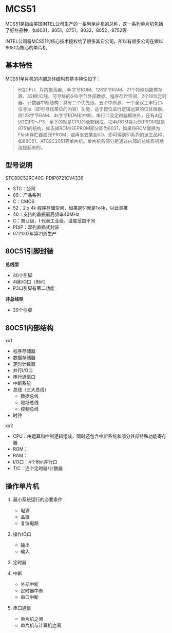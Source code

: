 # MCS51

MCS51是指由美国INTEL公司生产的一系列单片机的总称，这一系列单片机包括了好些品种，如8031，8051，8751，8032，8052，8752等

INTEL公司将MCS51的核心技术授权给了很多其它公司，所以有很多公司在做以8051为核心的单片机


## 基本特性

MCS51单片机的内部总体结构其基本特性如下：

>8位CPU、片内振荡器、4k字节ROM、128字节RAM、21个特殊功能寄存器、32根I/O线、可寻址的64k字节外部数据、程序存贮空间、2个16位定时器、计数器中断结构：具有二个优先级、五个中断源、一个全双工串行口、位寻址（即可寻找某位的内容）功能，适于按位进行逻辑运算的位处理器。除128字节RAM、4k字节ROM和中断、串行口及定时器模块外，还有4组I/O口P0～P3，余下的就是CPU的全部组成。把4kROM换为EEPROM就是8751的结构，如去掉ROM/EEPROM部分即为8031，如果将ROM置换为Flash存贮器或EEPROM，或再省去某些I/O，即可得到51系列的派生品种，如89C51、AT89C2051等单片机。单片机各部分是通过内部的总线有机地连接起来的。

## 型号说明


STC89C52RC40C-PDIP0721CV4336

- STC：公司
- 89：产品系列
- C：CMOS
- 52：2 x 4k 程序存储空间，如果是51就是1x4k，以此类推
- 40：支持的晶振最高频率40MHz
- C：商业级，I 代表工业级，温度范围不同
- PDIP：双列直插式封装
- 0721:07年第21周生产


## 80C51引脚封装

**总线型**
- 40个引脚
- 4组I/O口（8bit）
- P3口引脚有第二功能

**非总线型**

- 20个引脚

## 80C51内部结构

xx1
- 程序存储器
- 数据存储器
- 定时计数器
- 并行I/O口
- 串行通信口
- 中断系统
- 总线（三大总线）
    - 数据总线
    - 地址总线
    - 控制总线
- 时钟


xx2
- CPU：由运算和控制逻辑组成，同时还包含中断系统和部分外部特殊功能寄存器
- ROM：
- RAM：
- I/O口：4个8bit并行口
- T/C：连个定时器/计数器


## 操作单片机


1. 最小系统运行的必要条件
    - 电源
    - 晶振
    - 复位电路

2. 操作IO口
    - 输出
    - 输入

3. 定时器

4. 中断
    - 外部中断
    - 定时器中断
    - 串口中断

5. 串口通信
    - 单片机之间
    - 单片机与计算机之间
